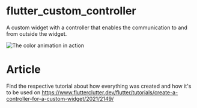 # flutter_custom_controller

A custom widget with a controller that enables the communication to and from outside the widget.

![The color animation in action](https://www.flutterclutter.dev/wp-content/uploads/2021/03/flutter-custom-controller-color-changer-animated.gif)

# Article

Find the respective tutorial about how everything was created and how it's to be used on https://www.flutterclutter.dev/flutter/tutorials/create-a-controller-for-a-custom-widget/2021/2149/